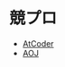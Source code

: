 # 競プロ
- [AtCoder](https://atcoder.jp)
- [AOJ](http://judge.u-aizu.ac.jp/onlinejudge/index.jsp?lang=ja)
